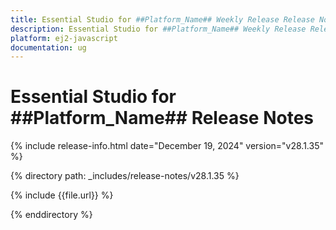 ```yaml
---
title: Essential Studio for ##Platform_Name## Weekly Release Release Notes  
description: Essential Studio for ##Platform_Name## Weekly Release Release Notes  
platform: ej2-javascript
documentation: ug
---
```


# Essential Studio for ##Platform_Name##  Release Notes  

{% include release-info.html date="December 19, 2024"  version="v28.1.35" %}

{% directory path: _includes/release-notes/v28.1.35 %}

{% include {{file.url}} %}

{% enddirectory %}